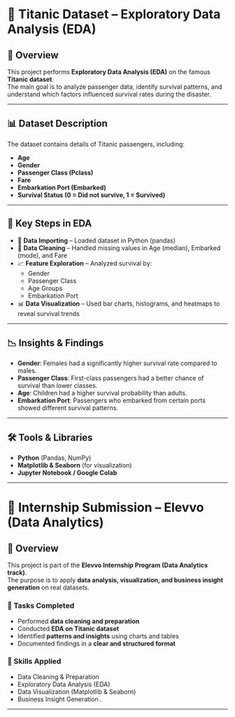 # 🚢 Titanic Dataset – Exploratory Data Analysis (EDA)

## 📝 Overview
This project performs **Exploratory Data Analysis (EDA)** on the famous **Titanic dataset**.  
The main goal is to analyze passenger data, identify survival patterns, and understand which factors influenced survival rates during the disaster.

---

## 📊 Dataset Description
The dataset contains details of Titanic passengers, including:
- **Age**
- **Gender**
- **Passenger Class (Pclass)**
- **Fare**
- **Embarkation Port (Embarked)**
- **Survival Status (0 = Did not survive, 1 = Survived)**

---

## 🔎 Key Steps in EDA
- 📂 **Data Importing** – Loaded dataset in Python (pandas)  
- 🧹 **Data Cleaning** – Handled missing values in Age (median), Embarked (mode), and Fare  
- 📈 **Feature Exploration** – Analyzed survival by:
  - Gender
  - Passenger Class
  - Age Groups
  - Embarkation Port  
- 📊 **Data Visualization** – Used bar charts, histograms, and heatmaps to reveal survival trends
----

## 📉 Insights & Findings
- **Gender**: Females had a significantly higher survival rate compared to males.  
- **Passenger Class**: First-class passengers had a better chance of survival than lower classes.  
- **Age**: Children had a higher survival probability than adults.  
- **Embarkation Port**: Passengers who embarked from certain ports showed different survival patterns.  

---

## 🛠️ Tools & Libraries
- **Python** (Pandas, NumPy)  
- **Matplotlib & Seaborn** (for visualization)  
- **Jupyter Notebook / Google Colab**  

---
# 💼 Internship Submission – Elevvo (Data Analytics)

## 📝 Overview  
This project is part of the **Elevvo Internship Program (Data Analytics track)**.  
The purpose is to apply **data analysis, visualization, and business insight generation** on real datasets.

### 🔹 Tasks Completed  
- Performed **data cleaning and preparation**  
- Conducted **EDA on Titanic dataset**  
- Identified **patterns and insights** using charts and tables  
- Documented findings in a **clear and structured format**

### 🔹 Skills Applied  
- Data Cleaning & Preparation  
- Exploratory Data Analysis (EDA)  
- Data Visualization (Matplotlib & Seaborn)  
- Business Insight Generation  .
 ----
